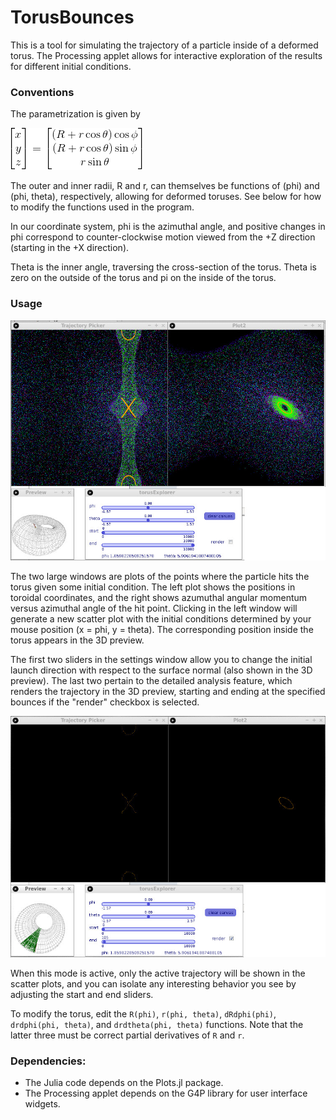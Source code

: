 # TorusBounces

This is a tool for simulating the trajectory of a particle inside of a deformed torus. The Processing applet allows for interactive exploration of the results for different initial conditions.

### Conventions

The parametrization is given by

![parametrization](images/math.gif)

The outer and inner radii, R and r, can themselves be functions of (phi) and (phi, theta), respectively, allowing for deformed toruses. See below for how to modify the functions used in the program.

In our coordinate system, phi is the azimuthal angle, and positive changes in phi correspond to counter-clockwise motion viewed from the +Z direction (starting in the +X direction).

Theta is the inner angle, traversing the cross-section of the torus. Theta is zero on the outside of the torus and pi on the inside of the torus.


### Usage

![some scatter plots layered over each other](images/applet_screenshot.jpg)

The two large windows are plots of the points where the particle hits the torus given some initial condition. The left plot shows the positions in toroidal coordinates, and the right shows azumuthal angular momentum versus azimuthal angle of the hit point. Clicking in the left window will generate a new scatter plot with the initial conditions determined by your mouse position (x = phi, y = theta). The corresponding position inside the torus appears in the 3D preview.

The first two sliders in the settings window allow you to change the initial launch direction with respect to the surface normal (also shown in the 3D preview). The last two pertain to the detailed analysis feature, which renders the trajectory in the 3D preview, starting and ending at the specified bounces if the "render" checkbox is selected.

![rendering feature](images/applet_screenshot2.jpg)

When this mode is active, only the active trajectory will be shown in the scatter plots, and you can isolate any interesting behavior you see by adjusting the start and end sliders.

To modify the torus, edit the `R(phi)`, `r(phi, theta)`, `dRdphi(phi)`, `drdphi(phi, theta)`, and `drdtheta(phi, theta)` functions. Note that the latter three must be correct partial derivatives of `R` and `r`.

### Dependencies:
- The Julia code depends on the Plots.jl package.
- The Processing applet depends on the G4P library for user interface widgets.

